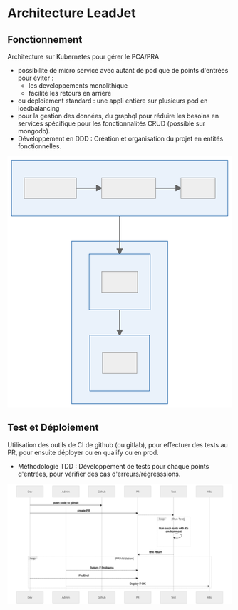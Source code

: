 # Architecture LeadJet
## Fonctionnement
Architecture sur Kubernetes pour gérer le PCA/PRA 
* possibilité de micro service avec autant de pod que de points d'entrées pour éviter :
	* les developpements monolithique
	* facilité les retours en arrière
* ou déploiement standard : une appli entière sur plusieurs pod en loadbalancing
* pour la gestion des données, du graphql pour réduire les besoins en services spécifique pour les fonctionnalités CRUD (possible sur mongodb).
* Développement en DDD : Création et organisation du projet en entités fonctionnelles.

![Image Caption](images/img1.svg)

## Test et Déploiement
Utilisation des outils de CI de github (ou gitlab), pour effectuer des tests au PR, pour ensuite déployer ou en qualify ou en prod.

* Méthodologie TDD : Développement de tests pour chaque points d'entrées, pour vérifier des cas d'erreurs/régresssions.

![Image Caption](images/img2.svg)